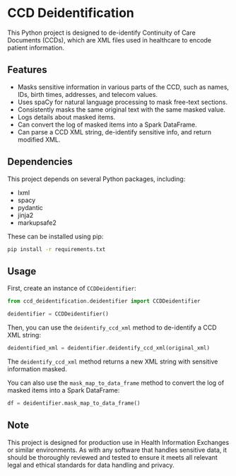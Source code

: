 # CCD Deidentification

This Python project is designed to de-identify Continuity of Care Documents (CCDs), which are XML files used in
healthcare to encode patient information.

## Features

- Masks sensitive information in various parts of the CCD, such as names, IDs, birth times, addresses, and telecom
  values.
- Uses spaCy for natural language processing to mask free-text sections.
- Consistently masks the same original text with the same masked value.
- Logs details about masked items.
- Can convert the log of masked items into a Spark DataFrame.
- Can parse a CCD XML string, de-identify sensitive info, and return modified XML.

## Dependencies

This project depends on several Python packages, including:

- lxml
- spacy
- pydantic
- jinja2
- markupsafe2

These can be installed using pip:

```sh
pip install -r requirements.txt
```

## Usage

First, create an instance of `CCDDeidentifier`:

```python
from ccd_deidentification.deidentifier import CCDDeidentifier

deidentifier = CCDDeidentifier()
```

Then, you can use the `deidentify_ccd_xml` method to de-identify a CCD XML string:

```python
deidentified_xml = deidentifier.deidentify_ccd_xml(original_xml)
```

The `deidentify_ccd_xml` method returns a new XML string with sensitive information masked.

You can also use the `mask_map_to_data_frame` method to convert the log of masked items into a Spark DataFrame:

```python
df = deidentifier.mask_map_to_data_frame()
```

## Note

This project is designed for production use in Health Information Exchanges or similar environments. As with any
software that handles sensitive data, it should be thoroughly reviewed and tested to ensure it meets all relevant legal
and ethical standards for data handling and privacy.